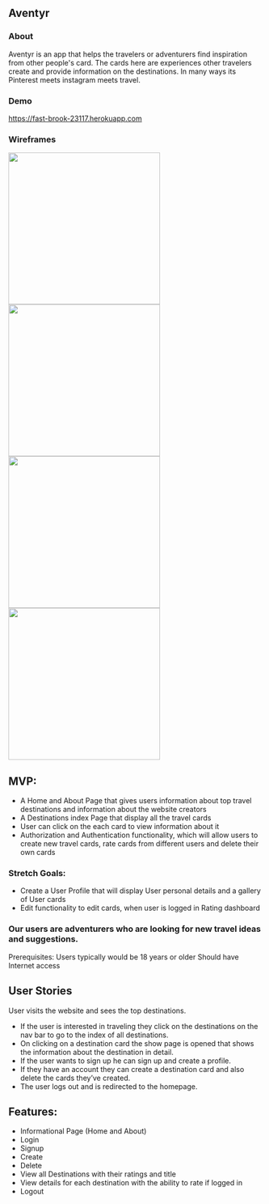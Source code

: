 ## Aventyr

### About
Aventyr is an app that helps the travelers or adventurers find inspiration from other people's card. The cards here are experiences other travelers create and provide information on the destinations. In many ways its Pinterest meets instagram meets travel.

### Demo
https://fast-brook-23117.herokuapp.com

### Wireframes
<img src="https://files.slack.com/files-pri/T0351JZQ0-F9T3ZN20G/image_uploaded_from_ios.jpg" width=300px>
<img src="https://files.slack.com/files-pri/T0351JZQ0-F9TSTA0SH/image_uploaded_from_ios.jpg" width=300px>
<img src="https://files.slack.com/files-pri/T0351JZQ0-F9TMY0012/image_uploaded_from_ios.jpg" width=300px>
<img src="https://files.slack.com/files-pri/T0351JZQ0-F9UJE6RQE/image_uploaded_from_ios.jpg" width=300px>

## MVP:
- A Home and About Page that gives users information about top travel destinations and information about the website creators
- A Destinations index Page that display all the travel cards
- User can click on the each card  to view information about it
- Authorization and Authentication functionality, which will allow users to create new travel cards, rate cards from different users and delete their own cards

### Stretch Goals:
- Create a User Profile that will display User personal details and a gallery of User cards
- Edit functionality to edit cards, when user is logged in
Rating dashboard

### Our users are adventurers who are looking for new travel ideas and suggestions.
Prerequisites:
Users typically would be 18 years or older
Should have Internet access


## User Stories
User visits the website and sees the top destinations.
- If the user is interested in traveling they click on the destinations on the nav bar to go to the index of all destinations.
- On clicking on a destination card the show page is opened that shows the information about the destination in detail.
- If the user wants to sign up he can sign up and create a profile.
- If they have an account they can create a destination card and also delete the cards they’ve created.
- The user logs out and is redirected to the homepage.

## Features:
- Informational Page (Home and About)
- Login
- Signup
- Create
- Delete
- View all Destinations with their ratings and title
- View details for each destination with the ability to rate if logged in
- Logout
